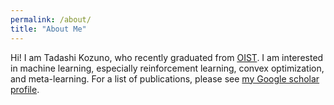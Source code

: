 ```yaml
---
permalink: /about/
title: "About Me"
---
```


Hi! I am Tadashi Kozuno, who recently graduated from [OIST](https://www.oist.jp/). I am interested in machine learning, especially reinforcement learning, convex optimization, and meta-learning. For a list of publications, please see [my Google scholar profile](https://scholar.google.com/citations?user=4VJmx8QAAAAJ).
